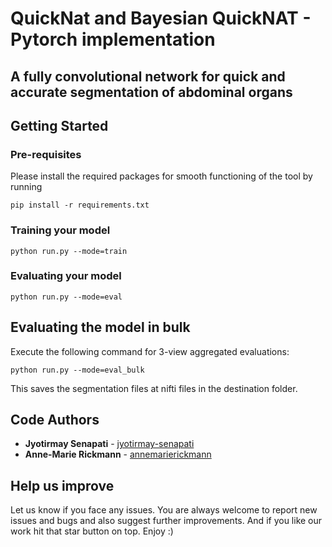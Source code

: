 # QuickNat and Bayesian QuickNAT - Pytorch implementation

A fully convolutional network for quick and accurate segmentation of abdominal organs
-----------------------------------------------------------
## Getting Started

### Pre-requisites
Please install the required packages for smooth functioning of the tool by running
```
pip install -r requirements.txt
```

### Training your model

```
python run.py --mode=train
```

### Evaluating your model

```
python run.py --mode=eval
```

## Evaluating the model in bulk

Execute the following command for 3-view aggregated evaluations:
```
python run.py --mode=eval_bulk
```
This saves the segmentation files at nifti files in the destination folder.

## Code Authors

* **Jyotirmay Senapati**  - [jyotirmay-senapati](https://www.linkedin.com/in/jyotirmay-senapati/)
* **Anne-Marie Rickmann**  - [annemarierickmann](https://www.linkedin.com/in/annemarierickmann/)


## Help us improve
Let us know if you face any issues. You are always welcome to report new issues and bugs and also suggest further improvements. And if you like our work hit that star button on top. Enjoy :)